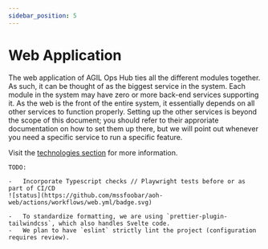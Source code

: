 ```yaml
---
sidebar_position: 5
---
```


# Web Application

The web application of AGIL Ops Hub ties all the different modules together. As such, it can be thought of as the
biggest service in the system. Each module in the system may have zero or more back-end services supporting it. As the
web is the front of the entire system, it essentially depends on all other services to function properly. Setting
up the other services is beyond the scope of this document; you should refer to their approriate documentation on how
to set them up there, but we will point out whenever you need a specific service to run a specific feature.

Visit the [technologies section](/docs/docs/overview/technologies/svelte_sveltekit) for more information.

```
TODO:

-   Incorporate Typescript checks // Playwright tests before or as part of CI/CD
![status](https://github.com/mssfoobar/aoh-web/actions/workflows/web.yml/badge.svg)

-   To standardize formatting, we are using `prettier-plugin-tailwindcss`, which also handles Svelte code.
-   We plan to have `eslint` strictly lint the project (configuration requires review).

```
